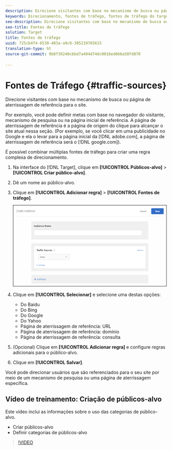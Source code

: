 ```yaml
---
description: Direcione visitantes com base no mecanismo de busca ou página de aterrissagem de referência para o site.
keywords: Direcionamento, fontes de tráfego, fontes de tráfego do target, mecanismo de pesquisa do target, mecanismo de pesquisa, página de aterrissagem, página de aterrissagem do target, página de aterrissagem de referência
seo-description: Direcione visitantes com base no mecanismo de busca ou página de aterrissagem de referência para o site.
seo-title: Fontes de tráfego
solution: Target
title: Fontes de tráfego
uuid: 725cb4f4-6530-403a-a9c8-305219765615
translation-type: ht
source-git-commit: 9b8f39240cbbd7a494d74dc0016ed666a58fd870

---
```



# Fontes de Tráfego {#traffic-sources}

Direcione visitantes com base no mecanismo de busca ou página de aterrissagem de referência para o site.

Por exemplo, você pode definir metas com base no navegador do visitante, mecanismo de pesquisa ou na página inicial de referência. A página de aterrissagem de referência é a página de origem do clique para alcançar o site atual nessa seção. (Por exemplo, se você clicar em uma publicidade no Google e ela o levar para a página inicial da [!DNL adobe.com], a página de aterrissagem de referência será o [!DNL google.com]).

É possível combinar múltiplas fontes de tráfego para criar uma regra complexa de direcionamento.

1. Na interface do [!DNL Target], clique em **[!UICONTROL Públicos-alvo]** &gt; **[!UICONTROL Criar público-alvo]**.
1. Dê um nome ao público-alvo.
1. Clique em **[!UICONTROL Adicionar regra]** &gt; **[!UICONTROL Fontes de tráfego]**.

   ![](assets/target_traffic_source.png)

1. Clique em **[!UICONTROL Selecionar]** e selecione uma destas opções:

   * Do Baidu
   * Do Bing
   * Do Google
   * Do Yahoo
   * Página de aterrissagem de referência: URL
   * Página de aterrissagem de referência: domínio
   * Página de aterrissagem de referência: consulta

1. (Opcional) Clique em **[!UICONTROL Adicionar regra]** e configure regras adicionais para o público-alvo.
1. Clique em **[!UICONTROL Salvar]**.

Você pode direcionar usuários que são referenciados para o seu site por meio de um mecanismo de pesquisa ou uma página de aterrissagem específica.

## Vídeo de treinamento: Criação de públicos-alvo

Este vídeo inclui as informações sobre o uso das categorias de público-alvo.

* Criar públicos-alvo
* Definir categorias de públicos-alvo

>[!VIDEO](https://video.tv.adobe.com/v/17392)
